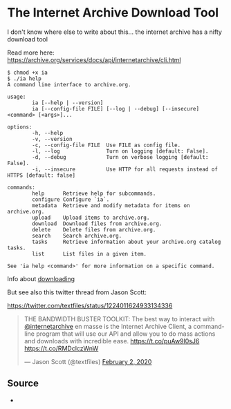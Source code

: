 ﻿# The Internet Archive Download Tool

I don't know where else to write about this... the internet archive has a nifty download tool

Read more here: https://archive.org/services/docs/api/internetarchive/cli.html

	$ chmod +x ia
	$ ./ia help
	A command line interface to archive.org.

	usage:
			ia [--help | --version]
			ia [--config-file FILE] [--log | --debug] [--insecure] <command> [<args>]...

	options:
			-h, --help
			-v, --version
			-c, --config-file FILE  Use FILE as config file.
			-l, --log               Turn on logging [default: False].
			-d, --debug             Turn on verbose logging [default: False].
			-i, --insecure          Use HTTP for all requests instead of HTTPS [default: false]

	commands:
			help      Retrieve help for subcommands.
			configure Configure `ia`.
			metadata  Retrieve and modify metadata for items on archive.org.
			upload    Upload items to archive.org.
			download  Download files from archive.org.
			delete    Delete files from archive.org.
			search    Search archive.org.
			tasks     Retrieve information about your archive.org catalog tasks.
			list      List files in a given item.

	See 'ia help <command>' for more information on a specific command.

Info about [downloading](https://archive.org/services/docs/api/internetarchive/cli.html#download)

But see also this twitter thread from Jason Scott:

https://twitter.com/textfiles/status/1224011624933134336

<blockquote class="twitter-tweet"><p lang="en" dir="ltr">THE BANDWIDTH BUSTER TOOLKIT: The best way to interact with <a href="https://twitter.com/internetarchive?ref_src=twsrc%5Etfw">@internetarchive</a> en masse is the Internet Archive Client, a command-line program that will use our API and allow you to do mass actions and downloads with incredible ease. <a href="https://t.co/puAw9l0sJ6">https://t.co/puAw9l0sJ6</a> <a href="https://t.co/RMDclczWnW">https://t.co/RMDclczWnW</a></p>&mdash; Jason Scott (@textfiles) <a href="https://twitter.com/textfiles/status/1224011624933134336?ref_src=twsrc%5Etfw">February 2, 2020</a></blockquote> <script async src="https://platform.twitter.com/widgets.js" charset="utf-8"></script>

## Source

* [](https://archive.org/services/docs/api/internetarchive/cli.html)
